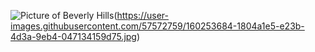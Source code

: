 ![Picture of Beverly Hills](http://github.com)(https://user-images.githubusercontent.com/57572759/160253684-1804a1e5-e23b-4d3a-9eb4-047134159d75.jpg)
